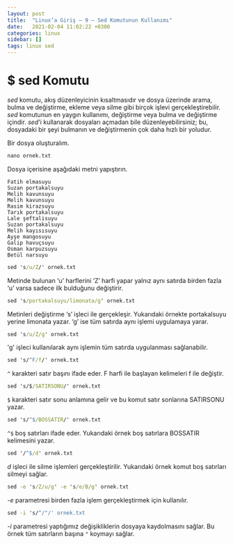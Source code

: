 ```yaml
---
layout: post
title:  "Linux’a Giriş — 9 — Sed Komutunun Kullanımı"
date:   2021-02-04 11:02:22 +0300
categories: linux 
sidebar: []
tags: linux sed
---
```


# $ sed Komutu 

*sed* komutu, akış düzenleyicinin kısaltmasıdır ve dosya üzerinde arama, bulma ve değiştirme, ekleme veya silme gibi birçok işlevi gerçekleştirebilir. *sed* komutunun en yaygın kullanımı, değiştirme veya bulma ve değiştirme içindir. *sed*'i kullanarak dosyaları açmadan bile düzenleyebilirsiniz; bu, dosyadaki bir şeyi bulmanın ve değiştirmenin çok daha hızlı bir yoludur.

Bir dosya oluşturalım.

```bat
nano ornek.txt
```

Dosya içerisine aşağıdaki metni yapıştırın.

```
Fatih elmasuyu
Suzan portakalsuyu
Melih kavunsuyu
Melih kavunsuyu
Rasim kirazsuyu
Tarık portakalsuyu
Lale şeftalisuyu
Suzan portakalsuyu
Melih kayısısuyu
Ayşe mangosuyu
Galip havuçsuyu
Osman karpuzsuyu
Betül narsuyu
```

```bat
sed 's/u/Z/' ornek.txt
```

Metinde bulunan ‘u’ harflerini ‘Z’ harfi yapar yalnız aynı satırda birden fazla ‘u’ varsa sadece ilk bulduğunu değiştirir.

```bat
sed 's/portakalsuyu/limonata/g' ornek.txt
```

Metinleri değiştirme ‘s’ işleci ile gerçekleşir. Yukarıdaki örnekte portakalsuyu yerine limonata yazar. ‘g’ ise tüm satırda aynı işlemi uygulamaya yarar.

```bat
sed 's/u/Z/g' ornek.txt
```

'g' işleci kullanılarak aynı işlemin tüm satırda uygulanması sağlanabilir.

```bat
sed 's/^F/f/' ornek.txt
```

<code>^</code> karakteri satır başını ifade eder. F harfi ile başlayan kelimeleri f ile değiştir.

```bat
sed 's/$/SATIRSONU/' ornek.txt
```

<code>$</code> karakteri satır sonu anlamına gelir ve bu komut satır sonlarına SATIRSONU yazar.

```bat
sed 's/^$/BOSSATIR/' ornek.txt
```

<code>^$</code> boş satırları ifade eder. Yukarıdaki örnek boş satırlara BOSSATIR kelimesini yazar.

```bat
sed '/^$/d' ornek.txt
```

*d* işleci ile silme işlemleri gerçekleştirilir. Yukarıdaki örnek komut boş satırları silmeyi sağlar.

```bat
sed -e 's/Z/u/g' -e 's/e/B/g' ornek.txt
```

*-e* parametresi birden fazla işlem gerçekleştirmek için kullanılır.

```bat
sed -i 's/^/"/' ornek.txt
```

*-i* parametresi yaptığımız değişikliklerin dosyaya kaydolmasını sağlar. Bu örnek tüm satırların başına <code>"</code> koymayı sağlar.

